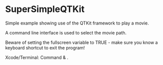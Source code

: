 SuperSimpleQTKit
================

Simple example showing use of the QTKit framework to play a movie. 

A command line interface is used to select the movie path.

Beware of setting the fullscreen variable to TRUE - make sure you know a keyboard shortcut to exit the program! 

Xcode/Terminal: Command & .
